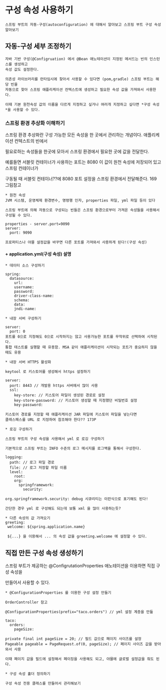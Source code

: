 # 구성 속성 사용하기
```
스프링 부트의 자동-구성(autoconfiguration) 에 대해서 알아보고 스프링 부트 구성 속성 알아보기
```

## 자동-구성 세부 조정하기
```
자바 기반 구성(@Configruation) 에서 @Bean 애노테이션이 지정된 메서드는 빈의 인스턴스를 생성하고
속성 값도 설정한다.

의존성 라이브러리를 런타임시에 찾아서 사용할 수 있다면 (pom,gradle) 스프링 부트는 해당 빈을 
자동으로 찾아 스프링 애플리케이션 컨텍스트에 생성하고 필요한 속성 값을 가져와서 사용한다.

이때 기본 원천속성 값의 이름을 다르게 지정하고 싶거나 여러개 지정하고 싶다면 *구성 속성*을 사용할 수 있다.
```

### 스프링 환경 추상화 이해하기

스프링 환경 추상화란 구성 가능한 모든 속성을 한 곳에서 관리하는 개념이다. 애플리케이션 컨텍스트의 빈에서

필요로하는 속성들을 한곳에 모아서 스프링 환경에서 필요한 곳에 값을 전달한다.

예를들면 서블릿 컨테이너가 사용하는 포트는 8080 이 값이 원천 속성에 저장되어 있고 스프링 컨테이너가

구동될 때 서블릿 컨테이너??에 8080 포트 설정을 스프링 환경에서 전달해준다. 169 그림참고

```
* 원천 속성 
JVM 시스템, 운영체제 환경변수, 명령행 인자, properties 파일, yml 파일 등이 있다

스프링 부트에 의해 자동으로 구성되는 빈들은 스프링 환경으로부터 가져온 속성들을 사용해서 구성될 수 있다.

properties - server.port=9090
server:
  port: 9090
  
프로퍼티스나 야믈 설정값을 바꾸면 다른 포트를 가져와서 사용하게 된다!(구성 속성)  
```
#### + application.yml(구성 속성) 설명
```
* 데이터 소스 구성하기

spring:
  datasource:
    url:
    username:
    password:
    driver-class-name:
    schema:
    data:
    jndi-name:  
```
```
* 내장 서버 구성하기

server:
  port: 0
포트를 0으로 지정해도 0으로 시작하지는 않고 사용가능한 포트를 무작위로 선택하여 시작된다.
통합 테스트를 실행할 때 유용함. MSA 같이 애플리케이션이 시작되는 포트가 중요하지 않을 때도 유용
```
```
* 내장 서버 HTTPS 활성화

keytool 로 키스토어를 생성해서 https 설정하기

server:
  port: 8443 // 개발용 https 서버에서 많이 사용
  ssl:
    key-store: // 키스토어 파일이 생성된 경로로 설정
    key-store-password: // 키스토어 생성할 때 지정했던 비밀번호 설정
    key-password: 
    
키스토어 경로를 지정할 때 애플리케이션 JAR 파일에 키스토어 파일을 넣는다면
클래스패스를 URL 로 지정하여 참조해야 한다?? 173P
```
```
* 로깅 구성하기

스프링 부트의 구성 속성을 사용해서 yml 로 로깅 구성하기

기본적으로 스프링 부트는 INFO 수준의 로그 메시지를 로그백을 통해서 구성한다.

logging:
  path: // 로그 파일 경로
  file: // 로그 저장할 파일 이름 
  level:
    root:
    org:
      springframework:
        security:
        
org.springframework.security: debug 시큐리티는 이런식으로 표기해도 된다!

간단한 경우 yml 로 구성해도 되는데 보통 xml 을 많이 사용하는듯?
```

```
* 다른 속성의 값 가져오기
greeting:
 welcome: ${spring.application.name}
 
 ${...} 을 이용해서 ... 의 속성 값을 greeting.welcome 에 설정할 수 있다.
```

## 직접 만든 구성 속성 생성하기

스프링 부트가 제공하는 @ConfigrutationProperties 애노테이션을 이용하면 직접 구성 속성을

만들어서 사용할 수 있다.
```
* @ConfigurationProperties 를 이용한 구성 설정 만들기

OrderController 참고

@ConfigurationProperties(prefix="taco.orders") // yml 설정 계층을 만듦

taco:
  orders:
    pageSize:
    
private final int pageSize = 20; // 필드 값으로 페이지 사이즈를 설정
Pageable pageable = PageRequest.of(0, pageSize); // 페이지 사이즈 값을 받아와서 사용

이때 페이지 값을 필드에 설정해서 페이징을 사용해도 되고, 야믈에 글로벌 설정값을 줘도 된다.
```
```
* 구성 속성 홀더 정의하기

구성 속성 전용 클래스를 만들어서 관리해보기 

```

